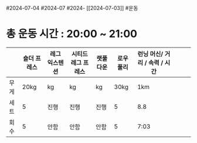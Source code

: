 #2024-07-04 #2024-07 #2024- [[2024-07-03]]
#운동 

# 총 운동 시간 : 20:00 ~ 21:00

|     | 숄더 프레스 | 레그 익스텐션 | 시티드 레그 프레스 | 랫풀 다운 | 로우 풀리 | 런닝 머신/ 거리 / 속력 / 시간 |     |     |     |
| --- | ------ | ------- | ---------- | ----- | ----- | ------------------- | --- | --- | --- |
| 무게  | 20kg   | kg      | kg         | kg    | 30kg  | 1km                 |     |     |     |
| 세트  | 5      | 진행      | 진행         | 진행    | 5     | 8.8                 |     |     |     |
| 회수  | 5      | 안함      | 안함         | 안함    | 5     | 7:03                |     |     |     |
  
